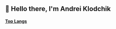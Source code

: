 ## 👋 Hello there, I'm Andrei Klodchik

#### [Top Langs](https://github-readme-stats.vercel.app/api/top-langs/?username=AndreiKlodchik&layout=compact)<!--(https://github.com/AndreiKlodchik/github-readme-stats)-->
